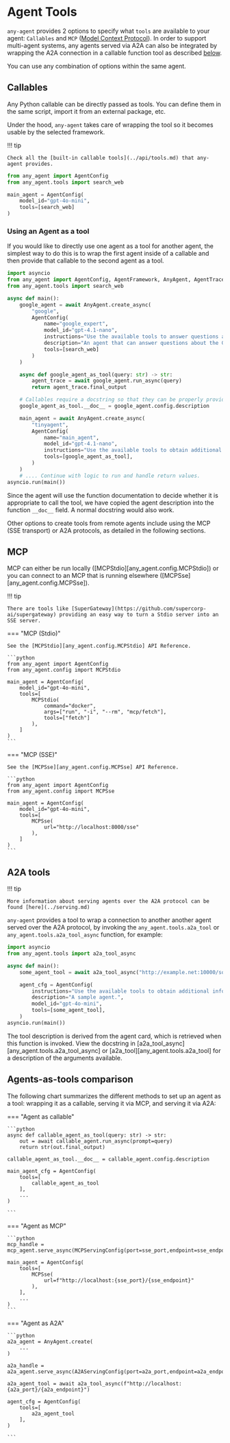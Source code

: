 # Agent Tools

`any-agent` provides 2 options to specify what `tools` are available to your agent: `Callables` and `MCP` ([Model Context Protocol](https://modelcontextprotocol.io/introduction)). In order to support multi-agent systems, any agents served via A2A can also be integrated by wrapping the A2A connection in a callable function tool as described [below](#a2a-tools).

You can use any combination of options within the same agent.

## Callables

Any Python callable can be directly passed as tools.
You can define them in the same script, import it from an external package, etc.

Under the hood, `any-agent` takes care of wrapping the
tool so it becomes usable by the selected framework.

!!! tip

    Check all the [built-in callable tools](../api/tools.md) that any-agent provides.

```python
from any_agent import AgentConfig
from any_agent.tools import search_web

main_agent = AgentConfig(
    model_id="gpt-4o-mini",
    tools=[search_web]
)
```

### Using an Agent as a tool

If you would like to directly use one agent as a tool for another agent, the simplest way to do this is to wrap
the first agent inside of a callable and then provide that callable to the second agent as a tool.

```python
import asyncio
from any_agent import AgentConfig, AgentFramework, AnyAgent, AgentTrace
from any_agent.tools import search_web

async def main():
    google_agent = await AnyAgent.create_async(
        "google",
        AgentConfig(
            name="google_expert",
            model_id="gpt-4.1-nano",
            instructions="Use the available tools to answer questions about the Google ADK",
            description="An agent that can answer questions about the Google Agents Development Kit (ADK).",
            tools=[search_web]
        )
    )

    async def google_agent_as_tool(query: str) -> str:
        agent_trace = await google_agent.run_async(query)
        return agent_trace.final_output

    # Callables require a docstring so that they can be properly provided as a tool
    google_agent_as_tool.__doc__ = google_agent.config.description

    main_agent = await AnyAgent.create_async(
        "tinyagent",
        AgentConfig(
            name="main_agent",
            model_id="gpt-4.1-nano",
            instructions="Use the available tools to obtain additional information to answer the query.",
            tools=[google_agent_as_tool],
        )
    )
    # .... Continue with logic to run and handle return values.
asyncio.run(main())
```

Since the agent will use the function documentation to decide whether it is appropriate to call the tool, we have copied the agent description into the function `__doc__` field. A normal docstring would also work.

Other options to create tools from remote agents include using the MCP (SSE transport) or A2A protocols, as detailed in the following sections.

## MCP
MCP can either be run locally ([MCPStdio][any_agent.config.MCPStdio]) or you can connect to an MCP that is running elsewhere ([MCPSse][any_agent.config.MCPSse]).

!!! tip

    There are tools like [SuperGateway](https://github.com/supercorp-ai/supergateway) providing an easy way to turn a Stdio server into an SSE server.

=== "MCP (Stdio)"

    See the [MCPStdio][any_agent.config.MCPStdio] API Reference.

    ```python
    from any_agent import AgentConfig
    from any_agent.config import MCPStdio

    main_agent = AgentConfig(
        model_id="gpt-4o-mini",
        tools=[
            MCPStdio(
                command="docker",
                args=["run", "-i", "--rm", "mcp/fetch"],
                tools=["fetch"]
            ),
        ]
    )
    ```

=== "MCP (SSE)"

    See the [MCPSse][any_agent.config.MCPSse] API Reference.

    ```python
    from any_agent import AgentConfig
    from any_agent.config import MCPSse

    main_agent = AgentConfig(
        model_id="gpt-4o-mini",
        tools=[
            MCPSse(
                url="http://localhost:8000/sse"
            ),
        ]
    )
    ```

## A2A tools

!!! tip

    More information about serving agents over the A2A protocol can be found [here](../serving.md)

`any-agent` provides a tool to wrap a connection to another another agent served over the A2A protocol, by invoking the `any_agent.tools.a2a_tool` or `any_agent.tools.a2a_tool_async` function, for example:

```python
import asyncio
from any_agent.tools import a2a_tool_async

async def main():
    some_agent_tool = await a2a_tool_async("http://example.net:10000/some_agent")

    agent_cfg = AgentConfig(
        instructions="Use the available tools to obtain additional information to answer the query.",
        description="A sample agent.",
        model_id="gpt-4o-mini",
        tools=[some_agent_tool],
    )
asyncio.run(main())
```

The tool description is derived from the agent card, which is retrieved when this function is invoked. View the docstring in [a2a_tool_async][any_agent.tools.a2a_tool_async] or [a2a_tool][any_agent.tools.a2a_tool] for a description of the arguments available.

## Agents-as-tools comparison

The following chart summarizes the different methods to set up an agent as a tool: wrapping it as a callable, serving it via MCP, and serving it via A2A:

=== "Agent as callable"

    ```python
    async def callable_agent_as_tool(query: str) -> str:
        out = await callable_agent.run_async(prompt=query)
        return str(out.final_output)

    callable_agent_as_tool.__doc__ = callable_agent.config.description

    main_agent_cfg = AgentConfig(
        tools=[
            callable_agent_as_tool
        ],
        ...
    )

    ```

=== "Agent as MCP"

    ```python
    mcp_handle = mcp_agent.serve_async(MCPServingConfig(port=sse_port,endpoint=sse_endpoint))

    main_agent = AgentConfig(
        tools=[
            MCPSse(
                url=f"http://localhost:{sse_port}/{sse_endpoint}"
            ),
        ],
        ...
    )
    ```

=== "Agent as A2A"

    ```python
    a2a_agent = AnyAgent.create(
        ...
    )

    a2a_handle = a2a_agent.serve_async(A2AServingConfig(port=a2a_port,endpoint=a2a_endpoint))

    a2a_agent_tool = await a2a_tool_async(f"http://localhost:{a2a_port}/{a2a_endpoint}")

    agent_cfg = AgentConfig(
        tools=[
            a2a_agent_tool
        ],
    )

    ```
